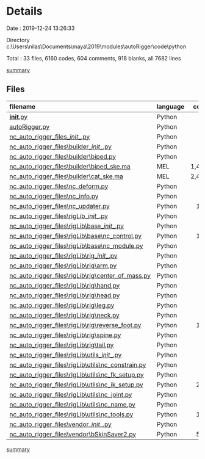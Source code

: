 # Details

Date : 2019-12-24 13:26:33

Directory c:\Users\nilas\Documents\maya\2019\modules\autoRigger\code\python

Total : 33 files,  6160 codes, 604 comments, 918 blanks, all 7682 lines

[summary](results.md)

## Files
| filename | language | code | comment | blank | total |
| :--- | :--- | ---: | ---: | ---: | ---: |
| [__init__.py](file:///c%3A/Users/nilas/Documents/maya/2019/modules/autoRigger/code/python/__init__.py) | Python | 0 | 0 | 2 | 2 |
| [autoRigger.py](file:///c%3A/Users/nilas/Documents/maya/2019/modules/autoRigger/code/python/autoRigger.py) | Python | 89 | 1 | 19 | 109 |
| [nc_auto_rigger_files\__init__.py](file:///c%3A/Users/nilas/Documents/maya/2019/modules/autoRigger/code/python/nc_auto_rigger_files/__init__.py) | Python | 0 | 0 | 1 | 1 |
| [nc_auto_rigger_files\builder\__init__.py](file:///c%3A/Users/nilas/Documents/maya/2019/modules/autoRigger/code/python/nc_auto_rigger_files/builder/__init__.py) | Python | 0 | 0 | 1 | 1 |
| [nc_auto_rigger_files\builder\biped.py](file:///c%3A/Users/nilas/Documents/maya/2019/modules/autoRigger/code/python/nc_auto_rigger_files/builder/biped.py) | Python | 88 | 36 | 42 | 166 |
| [nc_auto_rigger_files\builder\biped_ske.ma](file:///c%3A/Users/nilas/Documents/maya/2019/modules/autoRigger/code/python/nc_auto_rigger_files/builder/biped_ske.ma) | MEL | 1,425 | 5 | 2 | 1,432 |
| [nc_auto_rigger_files\builder\cat_ske.ma](file:///c%3A/Users/nilas/Documents/maya/2019/modules/autoRigger/code/python/nc_auto_rigger_files/builder/cat_ske.ma) | MEL | 2,406 | 5 | 2 | 2,413 |
| [nc_auto_rigger_files\nc_deform.py](file:///c%3A/Users/nilas/Documents/maya/2019/modules/autoRigger/code/python/nc_auto_rigger_files/nc_deform.py) | Python | 27 | 19 | 29 | 75 |
| [nc_auto_rigger_files\nc_info.py](file:///c%3A/Users/nilas/Documents/maya/2019/modules/autoRigger/code/python/nc_auto_rigger_files/nc_info.py) | Python | 3 | 0 | 1 | 4 |
| [nc_auto_rigger_files\nc_updater.py](file:///c%3A/Users/nilas/Documents/maya/2019/modules/autoRigger/code/python/nc_auto_rigger_files/nc_updater.py) | Python | 101 | 18 | 43 | 162 |
| [nc_auto_rigger_files\rigLib\__init__.py](file:///c%3A/Users/nilas/Documents/maya/2019/modules/autoRigger/code/python/nc_auto_rigger_files/rigLib/__init__.py) | Python | 0 | 0 | 1 | 1 |
| [nc_auto_rigger_files\rigLib\base\__init__.py](file:///c%3A/Users/nilas/Documents/maya/2019/modules/autoRigger/code/python/nc_auto_rigger_files/rigLib/base/__init__.py) | Python | 0 | 0 | 1 | 1 |
| [nc_auto_rigger_files\rigLib\base\nc_control.py](file:///c%3A/Users/nilas/Documents/maya/2019/modules/autoRigger/code/python/nc_auto_rigger_files/rigLib/base/nc_control.py) | Python | 170 | 20 | 22 | 212 |
| [nc_auto_rigger_files\rigLib\base\nc_module.py](file:///c%3A/Users/nilas/Documents/maya/2019/modules/autoRigger/code/python/nc_auto_rigger_files/rigLib/base/nc_module.py) | Python | 61 | 26 | 30 | 117 |
| [nc_auto_rigger_files\rigLib\rig\__init__.py](file:///c%3A/Users/nilas/Documents/maya/2019/modules/autoRigger/code/python/nc_auto_rigger_files/rigLib/rig/__init__.py) | Python | 1 | 0 | 1 | 2 |
| [nc_auto_rigger_files\rigLib\rig\arm.py](file:///c%3A/Users/nilas/Documents/maya/2019/modules/autoRigger/code/python/nc_auto_rigger_files/rigLib/rig/arm.py) | Python | 70 | 24 | 39 | 133 |
| [nc_auto_rigger_files\rigLib\rig\center_of_mass.py](file:///c%3A/Users/nilas/Documents/maya/2019/modules/autoRigger/code/python/nc_auto_rigger_files/rigLib/rig/center_of_mass.py) | Python | 19 | 12 | 9 | 40 |
| [nc_auto_rigger_files\rigLib\rig\hand.py](file:///c%3A/Users/nilas/Documents/maya/2019/modules/autoRigger/code/python/nc_auto_rigger_files/rigLib/rig/hand.py) | Python | 62 | 20 | 22 | 104 |
| [nc_auto_rigger_files\rigLib\rig\head.py](file:///c%3A/Users/nilas/Documents/maya/2019/modules/autoRigger/code/python/nc_auto_rigger_files/rigLib/rig/head.py) | Python | 49 | 17 | 28 | 94 |
| [nc_auto_rigger_files\rigLib\rig\leg.py](file:///c%3A/Users/nilas/Documents/maya/2019/modules/autoRigger/code/python/nc_auto_rigger_files/rigLib/rig/leg.py) | Python | 98 | 25 | 43 | 166 |
| [nc_auto_rigger_files\rigLib\rig\neck.py](file:///c%3A/Users/nilas/Documents/maya/2019/modules/autoRigger/code/python/nc_auto_rigger_files/rigLib/rig/neck.py) | Python | 85 | 20 | 31 | 136 |
| [nc_auto_rigger_files\rigLib\rig\reverse_foot.py](file:///c%3A/Users/nilas/Documents/maya/2019/modules/autoRigger/code/python/nc_auto_rigger_files/rigLib/rig/reverse_foot.py) | Python | 155 | 45 | 50 | 250 |
| [nc_auto_rigger_files\rigLib\rig\spine.py](file:///c%3A/Users/nilas/Documents/maya/2019/modules/autoRigger/code/python/nc_auto_rigger_files/rigLib/rig/spine.py) | Python | 97 | 19 | 28 | 144 |
| [nc_auto_rigger_files\rigLib\rig\tail.py](file:///c%3A/Users/nilas/Documents/maya/2019/modules/autoRigger/code/python/nc_auto_rigger_files/rigLib/rig/tail.py) | Python | 94 | 17 | 27 | 138 |
| [nc_auto_rigger_files\rigLib\utils\__init__.py](file:///c%3A/Users/nilas/Documents/maya/2019/modules/autoRigger/code/python/nc_auto_rigger_files/rigLib/utils/__init__.py) | Python | 0 | 0 | 1 | 1 |
| [nc_auto_rigger_files\rigLib\utils\nc_constrain.py](file:///c%3A/Users/nilas/Documents/maya/2019/modules/autoRigger/code/python/nc_auto_rigger_files/rigLib/utils/nc_constrain.py) | Python | 37 | 13 | 9 | 59 |
| [nc_auto_rigger_files\rigLib\utils\nc_fk_setup.py](file:///c%3A/Users/nilas/Documents/maya/2019/modules/autoRigger/code/python/nc_auto_rigger_files/rigLib/utils/nc_fk_setup.py) | Python | 51 | 17 | 16 | 84 |
| [nc_auto_rigger_files\rigLib\utils\nc_ik_setup.py](file:///c%3A/Users/nilas/Documents/maya/2019/modules/autoRigger/code/python/nc_auto_rigger_files/rigLib/utils/nc_ik_setup.py) | Python | 200 | 65 | 60 | 325 |
| [nc_auto_rigger_files\rigLib\utils\nc_joint.py](file:///c%3A/Users/nilas/Documents/maya/2019/modules/autoRigger/code/python/nc_auto_rigger_files/rigLib/utils/nc_joint.py) | Python | 76 | 37 | 31 | 144 |
| [nc_auto_rigger_files\rigLib\utils\nc_name.py](file:///c%3A/Users/nilas/Documents/maya/2019/modules/autoRigger/code/python/nc_auto_rigger_files/rigLib/utils/nc_name.py) | Python | 14 | 11 | 15 | 40 |
| [nc_auto_rigger_files\rigLib\utils\nc_tools.py](file:///c%3A/Users/nilas/Documents/maya/2019/modules/autoRigger/code/python/nc_auto_rigger_files/rigLib/utils/nc_tools.py) | Python | 113 | 50 | 56 | 219 |
| [nc_auto_rigger_files\vendor\__init__.py](file:///c%3A/Users/nilas/Documents/maya/2019/modules/autoRigger/code/python/nc_auto_rigger_files/vendor/__init__.py) | Python | 0 | 0 | 1 | 1 |
| [nc_auto_rigger_files\vendor\bSkinSaver2.py](file:///c%3A/Users/nilas/Documents/maya/2019/modules/autoRigger/code/python/nc_auto_rigger_files/vendor/bSkinSaver2.py) | Python | 569 | 82 | 255 | 906 |

[summary](results.md)